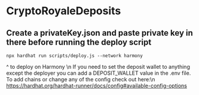 # CryptoRoyaleDeposits
## Create a privateKey.json and paste private key in there before running the deploy script
```
npx hardhat run scripts/deploy.js --network harmony
```
^ to deploy on Harmony \n
If you need to set the deposit wallet to anything except the deployer you can add a DEPOSIT_WALLET value in the .env file.
To add chains or change any of the config check out here:\n
https://hardhat.org/hardhat-runner/docs/config#available-config-options
